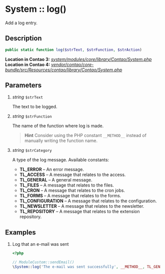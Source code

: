 
# System :: log()

Add a log entry.


## Description

```php
public static function log($strText, $strFunction, $strAction)
```

**Location in Contao 3:** [*system/modules/core/library/Contao/System.php*][contao3]<br>
**Location in Contao 4:** [*vendor/contao/core-bundle/src/Resources/contao/library/Contao/System.php*][contao4]


## Parameters

1. *string* `$strText`

    The text to be logged.

2. *string* `$strFunction`

    The name of the function where log is made.
    
    > **Hint** Consider using the PHP constant `__METHOD__` 
    > instead of manually writing the function name.

3. *string* `$strCategory`

    A type of the log message. Available constants:
    
    - **TL_ERROR** – An error message.
    - **TL_ACCESS** – A message that relates to the access.
    - **TL_GENERAL** – A general message.
    - **TL_FILES** – A message that relates to the files.
    - **TL_CRON** – A message that relates to the cron jobs.
    - **TL_FORMS** – A message that relates to the forms.
    - **TL_CONFIGURATION** – A message that relates to the configuration.
    - **TL_NEWSLETTER** – A message that relates to the newsletter.
    - **TL_REPOSITORY** – A message that relates to the extension repository.
    

## Examples

1. Log that an e-mail was sent

    ```php
    <?php

    // ModuleCustom::sendEmail()
    \System::log('The e-mail was sent successfully', __METHOD__, TL_GENERAL);
    ```


[contao3]: https://github.com/contao/core/blob/3.5.0/system/modules/core/library/Contao/System.php#L167-L199
[contao4]: https://github.com/contao/core-bundle/blob/4.0.0/src/Resources/contao/library/Contao/System.php#L202-L234
